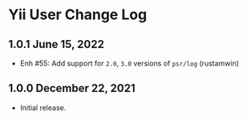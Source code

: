 # Yii User Change Log

## 1.0.1 June 15, 2022

- Enh #55: Add support for `2.0`, `3.0` versions of `psr/log` (rustamwin)

## 1.0.0 December 22, 2021

- Initial release.